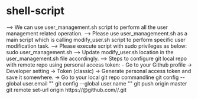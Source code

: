 # shell-script

--> We can use user_management.sh script to perform all the user management related operation.
--> Please use user_managemeent.sh as a main script which is calling modify_user.sh script to perform specific user modification task.
--> Please execute script with sudo privileges as below:
    sudo user_management.sh
--> Update modify_user.sh location in the user_management.sh file accordingly.
--> Steps to configure git local repo with remote repo using personal access token:
    - Go to your Github profile -> Developer setting -> Token (classic) -> Generate personal access token and save it somewhere.
    -> Go to your local git repo commandline
    git config --global user.email "<Email>"
    git config --global user.name "<github username>"
    git push origin master
    git remote set-url origin https://<personal access tocken>@github.com/<username>/<repo name>.git
